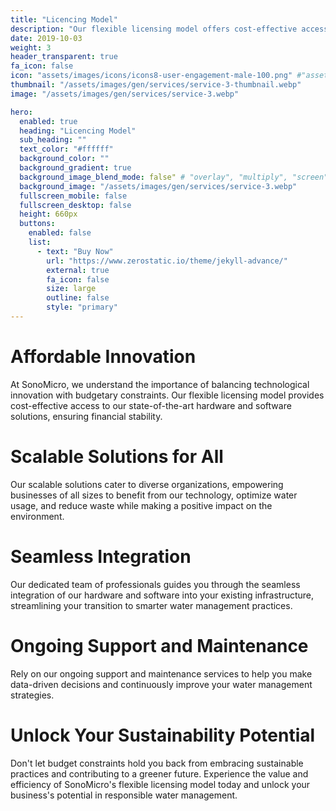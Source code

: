 ```yaml
---
title: "Licencing Model"
description: "Our flexible licensing model offers cost-effective access to our advanced hardware and software solutions, enabling companies to implement our technology without straining their budgets."
date: 2019-10-03
weight: 3
header_transparent: true
fa_icon: false
icon: "assets/images/icons/icons8-user-engagement-male-100.png" #"assets/images/icons/icons8-color-palette-100.png"
thumbnail: "/assets/images/gen/services/service-3-thumbnail.webp"
image: "/assets/images/gen/services/service-3.webp"

hero:
  enabled: true
  heading: "Licencing Model"
  sub_heading: ""
  text_color: "#ffffff"
  background_color: ""
  background_gradient: true
  background_image_blend_mode: false" # "overlay", "multiply", "screen"
  background_image: "/assets/images/gen/services/service-3.webp"
  fullscreen_mobile: false
  fullscreen_desktop: false
  height: 660px
  buttons:
    enabled: false
    list:
      - text: "Buy Now"
        url: "https://www.zerostatic.io/theme/jekyll-advance/"
        external: true
        fa_icon: false
        size: large
        outline: false
        style: "primary"
---
```


# Affordable Innovation

At SonoMicro, we understand the importance of balancing technological innovation with budgetary constraints. Our flexible licensing model provides cost-effective access to our state-of-the-art hardware and software solutions, ensuring financial stability.

# Scalable Solutions for All

Our scalable solutions cater to diverse organizations, empowering businesses of all sizes to benefit from our technology, optimize water usage, and reduce waste while making a positive impact on the environment.

# Seamless Integration
Our dedicated team of professionals guides you through the seamless integration of our hardware and software into your existing infrastructure, streamlining your transition to smarter water management practices.

# Ongoing Support and Maintenance
Rely on our ongoing support and maintenance services to help you make data-driven decisions and continuously improve your water management strategies.

# Unlock Your Sustainability Potential
Don't let budget constraints hold you back from embracing sustainable practices and contributing to a greener future. Experience the value and efficiency of SonoMicro's flexible licensing model today and unlock your business's potential in responsible water management.

